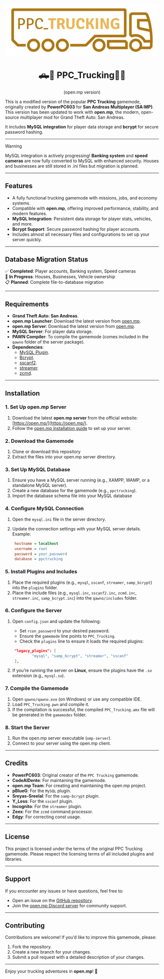 <div align="center">
  <img src="images/ppctrucking.png" alt="PPC_Trucking" width="650">

# 🛻🚛 PPC_Trucking🚌🚗 
(open.mp version)
</div>

This is a modified version of the popular **PPC Trucking** gamemode, originally created by **PowerPC603** for **San Andreas Multiplayer (SA:MP)**.
This version has been updated to work with **open.mp**, the modern, open-source multiplayer mod for Grand Theft Auto: San Andreas.

It includes **MySQL integration** for player data storage and **bcrypt** for secure password hashing.

---
> [!WARNING]  
> MySQL integration is actively progressing! **Banking system** and **speed cameras** are now fully converted to MySQL with enhanced security. Houses and businesses are still stored in .ini files but migration is planned.
---

## **Features**
- A fully functional trucking gamemode with missions, jobs, and economy systems.
- Compatible with **open.mp**, offering improved performance, stability, and modern features.
- **MySQL Integration**: Persistent data storage for player stats, vehicles, and more.
- **Bcrypt Support**: Secure password hashing for player accounts.
- Includes almost all necessary files and configurations to set up your server quickly.

---

## **Database Migration Status**
✅ **Completed**: Player accounts, Banking system, Speed cameras  
🔄 **In Progress**: Houses, Businesses, Vehicle ownership  
📋 **Planned**: Complete file-to-database migration

---

## **Requirements**
- **Grand Theft Auto: San Andreas**.
- **open.mp Launcher**: Download the latest version from [open.mp](https://open.mp/).
- **open.mp Server**: Download the latest version from [open.mp](https://open.mp/).
- **MySQL Server**: For player data storage.
- **PAWN Compiler**: To compile the gamemode (comes included in the `qawno` folder of the server package).
- **Dependencies**:
  - [MySQL Plugin](https://github.com/pBlueG/SA-MP-MySQL).
  - [Bcrypt](https://github.com/Sreyas-Sreelal/samp-bcrypt).
  - [sscanf2](https://github.com/Y-Less/sscanf).
  - [streamer](https://github.com/samp-incognito/samp-streamer-plugin).
  - [zcmd](https://github.com/Southclaws/zcmd).

---

## **Installation**

### **1. Set Up open.mp Server**
1. Download the latest **open.mp server** from the official website: [https://open.mp/](https://open.mp/).
2. Follow the [open.mp installation guide](https://www.open.mp/docs/server/Installation) to set up your server.

### **2. Download the Gamemode**
1. Clone or download this repository
2. Extract the files into your open.mp server directory.

### **3. Set Up MySQL Database**
1. Ensure you have a MySQL server running (e.g., XAMPP, WAMP, or a standalone MySQL server).
2. Create a new database for the gamemode (e.g., `ppctrucking`).
3. Import the database schema file into your MySQL database

### **4. Configure MySQL Connection**
1. Open the `mysql.ini` file in the server directory.
2. Update the connection settings with your MySQL server details. Example:

   ```ini
    hostname = localhost
    username = root
    password = your_password
    database = ppctrucking
   ```

### **5. Install Plugins and Includes**
1. Place the required plugins (e.g., `mysql`, `sscanf`, `streamer`, `samp_bcrypt`) into the `plugins` folder.
2. Place the include files (e.g., `mysql.inc`, `sscanf2.inc`, `zcmd.inc`, `streamer.inc`, `samp_bcrypt.inc`) into the `qawno/includes` folder.

### **6. Configure the Server**
1. Open `config.json` and update the following:
   - Set `rcon_password` to your desired password.
   - Ensure the `gamemode` line points to `PPC_Trucking`.
   - Check the `plugins` line to ensure it loads the required plugins:


   ```json
    "legacy_plugins": [
            "mysql", "samp_bcrypt", "streamer", "sscanf"
    ],
   ```
2. If you’re running the server on **Linux**, ensure the plugins have the `.so` extension (e.g., `mysql.so`).

### **7. Compile the Gamemode**
1. Open `qawno/qawno.exe` (on Windows) or use any compatible IDE.
2. Load `PPC_Trucking.pwn` and compile it.
3. If the compilation is successful, the compiled `PPC_Trucking.amx` file will be generated in the `gamemodes` folder.

### **8. Start the Server**
1. Run the open.mp server executable (`omp-server`).
2. Connect to your server using the open.mp client.

---

## **Credits**
- **PowerPC603**: Original creator of the `PPC Trucking` gamemode.
- **CodeAlDente**: For maintaining the gamemode.
- **open.mp Team**: For creating and maintaining the open.mp project.
- **pBlueG**: For the `MySQL` plugin.
- **Sreyas-Sreelal**: For the `samp-bcrypt` plugin.
- **Y_Less**: For the `sscanf` plugin.
- **Incognito**: For the `streamer` plugin.
- **Zeex**: For the `zcmd` command processor.
- **Edgy**: For correcting const usage.

---

## **License**
This project is licensed under the terms of the original PPC Trucking gamemode. Please respect the licensing terms of all included plugins and libraries.

---

## **Support**
If you encounter any issues or have questions, feel free to:
- Open an issue on the [GitHub repository](https://github.com/PPC-Trucking/PPC_Trucking-for-open.mp/issues).
- Join the [open.mp Discord server](https://discord.gg/openmp) for community support.

---

## **Contributing**
Contributions are welcome! If you’d like to improve this gamemode, please:
1. Fork the repository.
2. Create a new branch for your changes.
3. Submit a pull request with a detailed description of your changes.

---

Enjoy your trucking adventures in **open.mp**! 🚚


